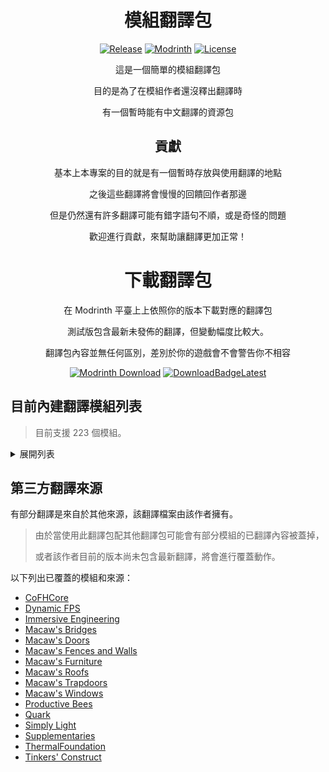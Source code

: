 <!-- markdownlint-configure-file {
  "MD033": false,
  "MD041": false
} -->

<div align="center">

# 模組翻譯包

[![Release](https://img.shields.io/github/v/release/xMikux/ModsTranslationPack?label=%E7%99%BC%E4%BD%88%E7%89%88&style=for-the-badge)](https://github.com/xMikux/ModsTranslationPack/releases/latest)
[![Modrinth](https://img.shields.io/modrinth/dt/cF5VXmkW?label=Modrinth%20%E4%B8%8B%E8%BC%89%E9%87%8F&style=for-the-badge)](https://modrinth.com/resourcepack/modstranslationpack)
[![License](https://img.shields.io/badge/License-CC%20BY--NC--ND%204.0-orange?style=for-the-badge)](https://github.com/xMikux/ModsTranslationPack/blob/main/LICENSE)

這是一個簡單的模組翻譯包

目的是為了在模組作者還沒釋出翻譯時

有一個暫時能有中文翻譯的資源包

## 貢獻

基本上本專案的目的就是有一個暫時存放與使用翻譯的地點

之後這些翻譯將會慢慢的回饋回作者那邊

但是仍然還有許多翻譯可能有錯字語句不順，或是奇怪的問題

歡迎進行貢獻，來幫助讓翻譯更加正常！

</div>

<div align="center">

# 下載翻譯包

在 Modrinth 平臺上上依照你的版本下載對應的翻譯包

測試版包含最新未發佈的翻譯，但變動幅度比較大。

翻譯包內容並無任何區別，差別於你的遊戲會不會警告你不相容

[![Modrinth Download](https://img.shields.io/modrinth/dt/cF5VXmkW?label=在%20Modrinth%20上下載發佈版&logo=DocuSign&style=for-the-badge)](https://modrinth.com/resourcepack/modstranslationpack)
[![DownloadBadgeLatest](https://img.shields.io/github/downloads/xMikux/ModsTranslationPack/total?label=下載測試版&logo=DocuSign&style=for-the-badge)](https://github.com/xMikux/ModsTranslationPack/releases/tag/latest)

</div>

## 目前內建翻譯模組列表

> 目前支援 223 個模組。

<details>
  <summary>展開列表</summary>
    <ul>
      <li>additionalbars</li>
      <li>additionallanterns</li>
      <li>advancementinfo</li>
      <li>ae2</li>
      <li>ae2things</li>
      <li>ae2wtlib</li>
      <li>aeinfinitybooster</li>
      <li>allthecompressed</li>
      <li>allthemodium</li>
      <li>alltheores</li>
      <li>allthetweaks</li>
      <li>angelring</li>
      <li>animatica</li>
      <li>appbot</li>
      <li>appmek</li>
      <li>ars_creo</li>
      <li>ars_nouveau</li>
      <li>auditory</li>
      <li>autoclicker-fabric</li>
      <li>autofish</li>
      <li>automodpack</li>
      <li>autosmithingtable</li>
      <li>avaritia</li>
      <li>bambooeverything</li>
      <li>bcc</li>
      <li>betterf3</li>
      <li>betterstats</li>
      <li>bhc</li>
      <li>biggerreactors</li>
      <li>blockui</li>
      <li>blur</li>
      <li>bonsaitrees3</li>
      <li>borderlessmining</li>
      <li>botanypots</li>
      <li>buddingcrystals</li>
      <li>buildinggadgets</li>
      <li>capes</li>
      <li>catalogue</li>
      <li>cccbridge</li>
      <li>cem</li>
      <li>champions</li>
      <li>chancecubes</li>
      <li>chargers</li>
      <li>charginggadgets</li>
      <li>chickens</li>
      <li>chipped</li>
      <li>citresewn-defaults</li>
      <li>citresewn</li>
      <li>cloth-config2</li>
      <li>cobblefordays</li>
      <li>colormatic</li>
      <li>compactcrafting</li>
      <li>compactmachines</li>
      <li>configured</li>
      <li>connectedglass</li>
      <li>constructionwand</li>
      <li>continuity</li>
      <li>copper-horns</li>
      <li>cosmeticarmorreworked</li>
      <li>craftingtweaks</li>
      <li>create</li>
      <li>createaddition</li>
      <li>createchunkloading</li>
      <li>creeperoverhaul</li>
      <li>culinaryconstruct</li>
      <li>cull-less-leaves</li>
      <li>curios</li>
      <li>custommachinery</li>
      <li>darkutils</li>
      <li>dashloader</li>
      <li>debugify</li>
      <li>durabilitytooltip</li>
      <li>eccentrictome</li>
      <li>effective</li>
      <li>elevatorid</li>
      <li>energymeter</li>
      <li>entangled</li>
      <li>exlinecopperequipment</li>
      <li>exmachinis</li>
      <li>exnaturae</li>
      <li>exnihiloae</li>
      <li>exnihilomekanism</li>
      <li>exnihilosequentia</li>
      <li>exnihilothermal</li>
      <li>exnihilotinkers</li>
      <li>experienceobelisk</li>
      <li>extendedexchange</li>
      <li>extrasounds</li>
      <li>extremesoundmuffler</li>
      <li>fabrihud</li>
      <li>farmersdelight</li>
      <li>findme</li>
      <li>flopper</li>
      <li>fluiddrawerslegacy</li>
      <li>fluxnetworks</li>
      <li>framedcompactdrawers</li>
      <li>ftbauxilium</li>
      <li>ftbbackups</li>
      <li>ftbchunks</li>
      <li>ftbdripper</li>
      <li>ftbessentials</li>
      <li>ftbic</li>
      <li>ftblibrary</li>
      <li>ftbquests</li>
      <li>ftbsbc</li>
      <li>ftbteams</li>
      <li>ftbultimine</li>
      <li>functionalstorage</li>
      <li>gag</li>
      <li>glassential</li>
      <li>gravestone</li>
      <li>hexerei</li>
      <li>hostilenetworks</li>
      <li>industrialforegoing</li>
      <li>instrumentalmobs</li>
      <li>inventoryhud</li>
      <li>inventorysorter</li>
      <li>ironchest</li>
      <li>ironchests</li>
      <li>ironfurnaces</li>
      <li>itemcollectors</li>
      <li>itemfilters</li>
      <li>jags</li>
      <li>jecalculation</li>
      <li>jei</li>
      <li>justenoughprofessions</li>
      <li>justhammers</li>
      <li>lambdabettergrass</li>
      <li>lambdynlights</li>
      <li>languagereload</li>
      <li>laserio</li>
      <li>lazierae2</li>
      <li>lightoverlay</li>
      <li>literalskyblock</li>
      <li>lollipop</li>
      <li>lowfire</li>
      <li>luggage</li>
      <li>mantle</li>
      <li>mcjtylib</li>
      <li>mcwlights</li>
      <li>mcwpaths</li>
      <li>measurements</li>
      <li>megacells</li>
      <li>metalbarrels</li>
      <li>minetogether</li>
      <li>miniatures</li>
      <li>minicoal</li>
      <li>mininggadgets</li>
      <li>mob_grinding_utils</li>
      <li>morefrogs</li>
      <li>moreminecarts</li>
      <li>morevanillalib</li>
      <li>mother_silverfish</li>
      <li>mousewheelie</li>
      <li>multiconnect</li>
      <li>multipiston</li>
      <li>myrtrees</li>
      <li>nethersdelight</li>
      <li>notenoughcrashes</li>
      <li>notenoughwands</li>
      <li>observable</li>
      <li>paginatedadvancements</li>
      <li>patchouli</li>
      <li>phosphophyllite</li>
      <li>pipez</li>
      <li>placebo</li>
      <li>plonk</li>
      <li>pocketstorage</li>
      <li>portablecraftingtable</li>
      <li>powah</li>
      <li>ppfluids</li>
      <li>presencefootsteps</li>
      <li>prettypipes</li>
      <li>projecte</li>
      <li>pylons</li>
      <li>reauth</li>
      <li>rechiseled</li>
      <li>reliquary</li>
      <li>roughlyenoughprofessions</li>
      <li>rsinfinitybooster</li>
      <li>rsrequestify</li>
      <li>screencapper</li>
      <li>sdrp</li>
      <li>sftoemi</li>
      <li>shrink</li>
      <li>simplebackups</li>
      <li>simplemagnets</li>
      <li>simplybackpacks</li>
      <li>skyblockbuilder</li>
      <li>skyguis</li>
      <li>slabmachines</li>
      <li>snad</li>
      <li>sodium-extra</li>
      <li>sodium</li>
      <li>sophisticatedbackpacks</li>
      <li>sophisticatedcore</li>
      <li>sophisticatedstorage</li>
      <li>soulshards</li>
      <li>spirit</li>
      <li>stendhal</li>
      <li>stonechest</li>
      <li>storagedrawers</li>
      <li>structurecompass</li>
      <li>summoningrituals</li>
      <li>supercircuitmaker</li>
      <li>tempad</li>
      <li>tesseract</li>
      <li>theoneprobe</li>
      <li>titanium</li>
      <li>torchbowmod</li>
      <li>trashcans</li>
      <li>trashslot</li>
      <li>travel_anchors</li>
      <li>uppers</li>
      <li>vanillahammers</li>
      <li>waterstrainer</li>
      <li>wirelesschargers</li>
      <li>woodenbucket</li>
      <li>woodenhopper</li>
      <li>woodenshears</li>
      <li>wstweaks</li>
      <li>xnet</li>
      <li>yet-another-config-lib</li>
</details>

## 第三方翻譯來源

有部分翻譯是來自於其他來源，該翻譯檔案由該作者擁有。

> 由於當使用此翻譯包配其他翻譯包可能會有部分模組的已翻譯內容被蓋掉，
>
> 或者該作者目前的版本尚未包含最新翻譯，將會進行覆蓋動作。

以下列出已覆蓋的模組和來源：

- [CoFHCore](https://github.com/Jimmy-sheep/CoFHCore/tree/1.18.2)
- [Dynamic FPS](https://github.com/juliand665/Dynamic-FPS/)
- [Immersive Engineering](https://forum.gamer.com.tw/C.php?bsn=18673&snA=196127)
- [Macaw's Bridges](https://grant88.pixnet.net/blog/post/45187324)
- [Macaw's Doors](https://grant88.pixnet.net/blog/post/45185876)
- [Macaw's Fences and Walls](https://grant88.pixnet.net/blog/post/45185932)
- [Macaw's Furniture](https://grant88.pixnet.net/blog/post/44816824)
- [Macaw's Roofs](https://grant88.pixnet.net/blog/post/44817796)
- [Macaw's Trapdoors](https://grant88.pixnet.net/blog/post/45161058)
- [Macaw's Windows](https://grant88.pixnet.net/blog/post/45185898)
- [Productive Bees](https://grant88.pixnet.net/blog/post/44935344)
- [Quark](https://grant88.pixnet.net/blog/post/44988448)
- [Simply Light](https://grant88.pixnet.net/blog/post/44360632)
- [Supplementaries](https://grant88.pixnet.net/blog/post/45034372)
- [ThermalFoundation](https://github.com/Jimmy-sheep/ThermalFoundation/tree/1.18.2)
- [Tinkers' Construct](https://grant88.pixnet.net/blog/post/41564042)
